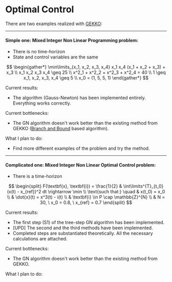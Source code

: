 # Optimal Control

There are two examples realized with [GEKKO](https://gekko.readthedocs.io/en/latest/):

---

#### Simple one: Mixed Integer Non Linear Programming problem:

* There is no time-horizon
* State and control variables are the same

$$
\begin{gather*}
\min\limits_{x_1, x_2, x_3, x_4}
x_1 x_4 (x_1 + x_2 + x_3) + x_3 \\
x_1 x_2 x_3 x_4 \geq 25 \\
x^2_1 + x^2_2 + x^2_3 + x^2_4 = 40 \\
1 \geq x_1, x_2, x_3, x_4 \geq 5 \\
x_0 = (1, 5, 5, 1)
\end{gather*}
$$

Current results:

* The algorithm (Gauss-Newton) has been implemented entirely. Everything works correctly. 



Current bottlenecks:

* The GN algorithm doesn't work better than the existing method from GEKKO ([Branch and Bound](https://en.wikipedia.org/wiki/Branch_and_bound) based algorithm). 



What I plan to do:

* Find more different examples of the problem and try the method.

---

#### Complicated one: Mixed Integer Non Linear Optimal Control problem:

* There is a time-horizon

$$
\begin{split}
F(\textbf{x}, \textbf{i}) = 
\frac{1}{2} & \int\limits^{T}_{t_0} (x(t) - x_{ref})^2 dt  
\rightarrow \min \\
\text{such that:} \quad & x(t_0) = x_0 \\
& \dot{x}(t) = x^3(t) - i(t) \\
& \textbf{i} \in P \cap \mathbb{Z}^{N} \\
& N = 30, \ x_0 = 0.8, \ x_{ref} = 0.7
\end{split}
$$

Current results:

* The first step (S1) of the tree-step GN algorithm has been implemented. 
* [UPD] The second and the third methods have been implemented.
* Completed steps are substantiated theoretically. All the necessary calculations are attached.



Current bottlenecks:

* The GN algorithm doesn't work better than the existing method from GEKKO.



What I plan to do:

